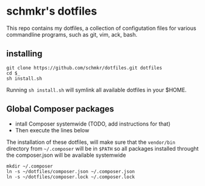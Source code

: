
# schmkr's dotfiles
This repo contains my dotfiles, a collection of configutation files for various commandline programs, such as git, vim, ack, bash.

## installing
	git clone https://github.com/schmkr/dotfiles.git dotfiles
	cd $_
	sh install.sh
	
Running `sh install.sh` will symlink all available dotfiles in your $HOME.


## Global Composer packages
- intall Composer systemwide (TODO, add instructions for that)
- Then execute the lines below

The installation of these dotfiles, will make sure that the `vendor/bin` directory from `~/.composer` will be in `$PATH` so all packages installed throught the composer.json will be available systemwide


	mkdir ~/.composer
	ln -s ~/dotfiles/composer.json ~/.composer.json
	ln -s ~/dotfiles/composer.lock ~/.composer.lock
	
	